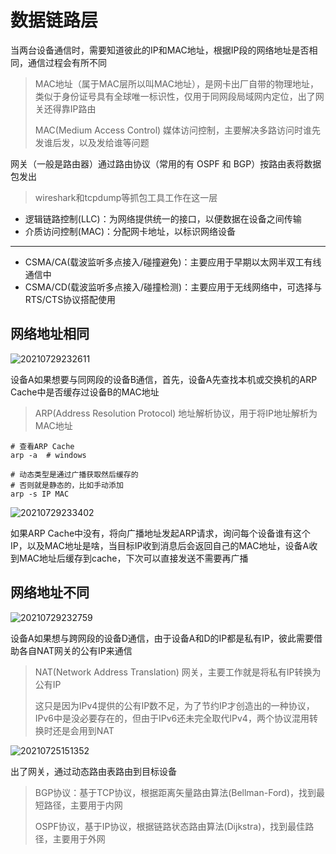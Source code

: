 # 数据链路层

当两台设备通信时，需要知道彼此的IP和MAC地址，根据IP段的网络地址是否相同，通信过程会有所不同

> MAC地址（属于MAC层所以叫MAC地址），是网卡出厂自带的物理地址，类似于身份证号具有全球唯一标识性，仅用于同网段局域网内定位，出了网关还得靠IP路由
>
> MAC(Medium Access Control) 媒体访问控制，主要解决多路访问时谁先发谁后发，以及发给谁等问题

网关（一般是路由器）通过路由协议（常用的有 OSPF 和 BGP）按路由表将数据包发出

> wireshark和tcpdump等抓包工具工作在这一层

- 逻辑链路控制(LLC)：为网络提供统一的接口，以便数据在设备之间传输
- 介质访问控制(MAC)：分配网卡地址，以标识网络设备

---

- CSMA/CA(载波监听多点接入/碰撞避免)：主要应用于早期以太网半双工有线通信中
- CSMA/CD(载波监听多点接入/碰撞检测)：主要应用于无线网络中，可选择与RTS/CTS协议搭配使用

## 网络地址相同

![20210729232611](http://image.zuoright.com/20210729232611.png)

设备A如果想要与同网段的设备B通信，首先，设备A先查找本机或交换机的ARP Cache中是否缓存过设备B的MAC地址

> ARP(Address Resolution Protocol) 地址解析协议，用于将IP地址解析为MAC地址

```shell
# 查看ARP Cache
arp -a  # windows

# 动态类型是通过广播获取然后缓存的
# 否则就是静态的，比如手动添加
arp -s IP MAC
```

![20210729233402](http://image.zuoright.com/20210729233402.png)

如果ARP Cache中没有，将向广播地址发起ARP请求，询问每个设备谁有这个IP，以及MAC地址是啥，当目标IP收到消息后会返回自己的MAC地址，设备A收到MAC地址后缓存到cache，下次可以直接发送不需要再广播

## 网络地址不同

![20210729232759](http://image.zuoright.com/20210729232759.png)

设备A如果想与跨网段的设备D通信，由于设备A和D的IP都是私有IP，彼此需要借助各自NAT网关的公有IP来通信

> NAT(Network Address Translation) 网关，主要工作就是将私有IP转换为公有IP
>
> 这只是因为IPv4提供的公有IP数不足，为了节约IP才创造出的一种协议，IPv6中是没必要存在的，但由于IPv6还未完全取代IPv4，两个协议混用转换时还是会用到NAT

![20210725151352](http://image.zuoright.com/20210725151352.png)

出了网关，通过动态路由表路由到目标设备

> BGP协议：基于TCP协议，根据距离矢量路由算法(Bellman-Ford)，找到最短路径，主要用于内网
>
> OSPF协议，基于IP协议，根据链路状态路由算法(Dijkstra)，找到最佳路径，主要用于外网
